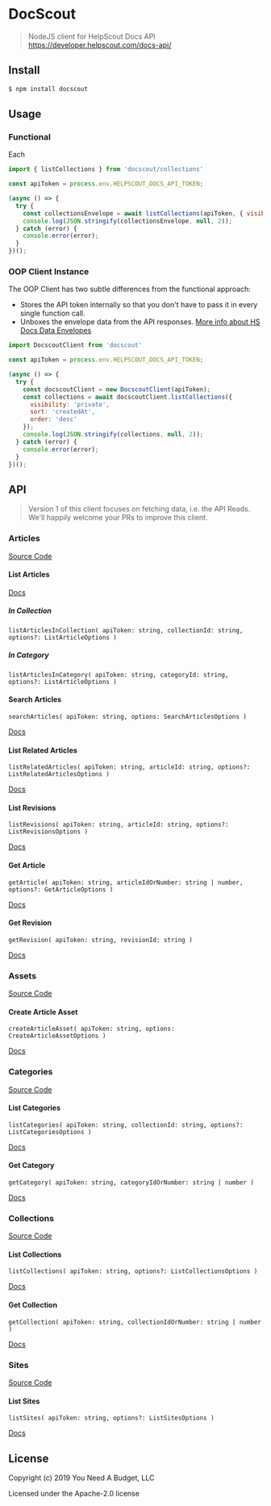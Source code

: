 # DocScout

> NodeJS client for HelpScout Docs API
> https://developer.helpscout.com/docs-api/

## Install

```js
$ npm install docscout
```

## Usage

### Functional

Each

```js
import { listCollections } from 'docscout/collections'

const apiToken = process.env.HELPSCOUT_DOCS_API_TOKEN;

(async () => {
  try {
    const collectionsEnvelope = await listCollections(apiToken, { visibility: 'private', sort: 'createdAt', order: 'asc'  });
    console.log(JSON.stringify(collectionsEnvelope, null, 2));
  } catch (error) {
    console.error(error);
  }
})();
```

### OOP Client Instance

The OOP Client has two subtle differences from the functional approach:

* Stores the API token internally so that you don't have to pass it in every single function call.
* Unboxes the envelope data from the API responses. [More info about HS Docs Data Envelopes](https://developer.helpscout.com/docs-api/#response-envelopes)

```js
import DocscoutClient from 'docscout'

const apiToken = process.env.HELPSCOUT_DOCS_API_TOKEN;

(async () => {
  try {
    const docscoutClient = new DocscoutClient(apiToken);
    const collections = await docscoutClient.listCollections({
      visibility: 'private',
      sort: 'createdAt',
      order: 'desc'
    });
    console.log(JSON.stringify(collections, null, 2));
  } catch (error) {
    console.error(error);
  }
})();

```

## API

> Version 1 of this client focuses on fetching data, i.e. the API Reads. We'll happily welcome your PRs to improve this client.

### Articles

[Source Code](src/articles.ts)

#### List Articles

[Docs](https://developer.helpscout.com/docs-api/articles/list/)

##### In Collection

`listArticlesInCollection( apiToken: string, collectionId: string, options?: ListArticleOptions )`

##### In Category

`listArticlesInCategory( apiToken: string, categoryId: string, options?: ListArticleOptions )`

#### Search Articles

`searchArticles( apiToken: string, options: SearchArticlesOptions )`

[Docs](https://developer.helpscout.com/docs-api/articles/search/)

#### List Related Articles

`listRelatedArticles( apiToken: string, articleId: string, options?: ListRelatedArticlesOptions )`

[Docs](https://developer.helpscout.com/docs-api/articles/list-related/)

#### List Revisions

`listRevisions( apiToken: string, articleId: string, options?: ListRevisionsOptions )`

[Docs](https://developer.helpscout.com/docs-api/articles/revisions/list/)

#### Get Article

`getArticle( apiToken: string, articleIdOrNumber: string | number, options?: GetArticleOptions )`

[Docs](https://developer.helpscout.com/docs-api/articles/get/)

#### Get Revision

`getRevision( apiToken: string, revisionId: string )`

[Docs](https://developer.helpscout.com/docs-api/articles/revisions/get/)

### Assets

[Source Code](src/assets.ts)

#### Create Article Asset

`createArticleAsset( apiToken: string, options: CreateArticleAssetOptions )`

[Docs](https://developer.helpscout.com/docs-api/assets/create-article/)

### Categories

[Source Code](src/categories.ts)

#### List Categories

`listCategories( apiToken: string, collectionId: string, options?: ListCategoriesOptions )`

[Docs](https://developer.helpscout.com/docs-api/categories/list/)

#### Get Category

`getCategory( apiToken: string, categoryIdOrNumber: string | number )`

[Docs](https://developer.helpscout.com/docs-api/categories/get/)

### Collections

[Source Code](src/collections.ts)

#### List Collections

`listCollections( apiToken: string, options?: ListCollectionsOptions )`

[Docs](https://developer.helpscout.com/docs-api/collections/list/)

#### Get Collection

`getCollection( apiToken: string, collectionIdOrNumber: string | number )`

[Docs](https://developer.helpscout.com/docs-api/collections/get/)

### Sites

[Source Code](src/sites.ts)

#### List Sites

`listSites( apiToken: string, options?: ListSitesOptions )`

[Docs](https://developer.helpscout.com/docs-api/sites/list/)

## License

Copyright (c) 2019 You Need A Budget, LLC

Licensed under the Apache-2.0 license
